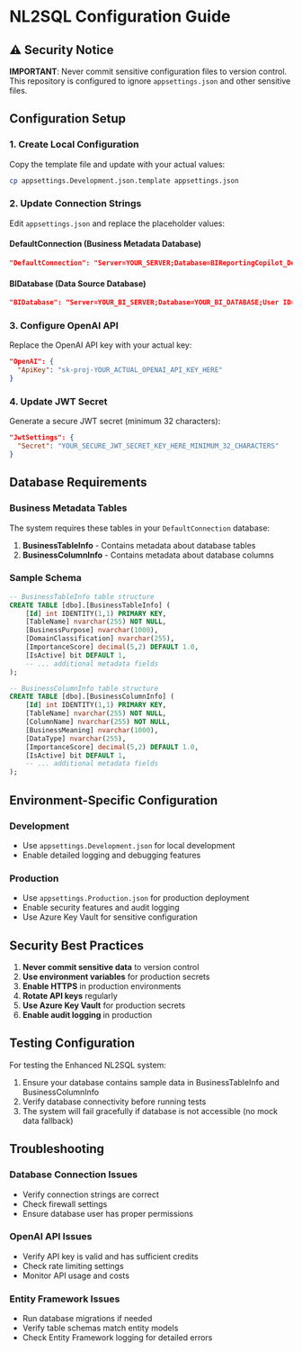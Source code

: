 # NL2SQL Configuration Guide

## ⚠️ Security Notice

**IMPORTANT**: Never commit sensitive configuration files to version control. This repository is configured to ignore `appsettings.json` and other sensitive files.

## Configuration Setup

### 1. Create Local Configuration

Copy the template file and update with your actual values:

```bash
cp appsettings.Development.json.template appsettings.json
```

### 2. Update Connection Strings

Edit `appsettings.json` and replace the placeholder values:

#### DefaultConnection (Business Metadata Database)
```json
"DefaultConnection": "Server=YOUR_SERVER;Database=BIReportingCopilot_Dev;User ID=YOUR_USER;Password=YOUR_PASSWORD;TrustServerCertificate=true"
```

#### BIDatabase (Data Source Database)
```json
"BIDatabase": "Server=YOUR_BI_SERVER;Database=YOUR_BI_DATABASE;User ID=YOUR_USER;Password=YOUR_PASSWORD;TrustServerCertificate=true"
```

### 3. Configure OpenAI API

Replace the OpenAI API key with your actual key:

```json
"OpenAI": {
  "ApiKey": "sk-proj-YOUR_ACTUAL_OPENAI_API_KEY_HERE"
}
```

### 4. Update JWT Secret

Generate a secure JWT secret (minimum 32 characters):

```json
"JwtSettings": {
  "Secret": "YOUR_SECURE_JWT_SECRET_KEY_HERE_MINIMUM_32_CHARACTERS"
}
```

## Database Requirements

### Business Metadata Tables

The system requires these tables in your `DefaultConnection` database:

1. **BusinessTableInfo** - Contains metadata about database tables
2. **BusinessColumnInfo** - Contains metadata about database columns

### Sample Schema

```sql
-- BusinessTableInfo table structure
CREATE TABLE [dbo].[BusinessTableInfo] (
    [Id] int IDENTITY(1,1) PRIMARY KEY,
    [TableName] nvarchar(255) NOT NULL,
    [BusinessPurpose] nvarchar(1000),
    [DomainClassification] nvarchar(255),
    [ImportanceScore] decimal(5,2) DEFAULT 1.0,
    [IsActive] bit DEFAULT 1,
    -- ... additional metadata fields
);

-- BusinessColumnInfo table structure  
CREATE TABLE [dbo].[BusinessColumnInfo] (
    [Id] int IDENTITY(1,1) PRIMARY KEY,
    [TableName] nvarchar(255) NOT NULL,
    [ColumnName] nvarchar(255) NOT NULL,
    [BusinessMeaning] nvarchar(1000),
    [DataType] nvarchar(255),
    [ImportanceScore] decimal(5,2) DEFAULT 1.0,
    [IsActive] bit DEFAULT 1,
    -- ... additional metadata fields
);
```

## Environment-Specific Configuration

### Development
- Use `appsettings.Development.json` for local development
- Enable detailed logging and debugging features

### Production
- Use `appsettings.Production.json` for production deployment
- Enable security features and audit logging
- Use Azure Key Vault for sensitive configuration

## Security Best Practices

1. **Never commit sensitive data** to version control
2. **Use environment variables** for production secrets
3. **Enable HTTPS** in production environments
4. **Rotate API keys** regularly
5. **Use Azure Key Vault** for production secrets
6. **Enable audit logging** in production

## Testing Configuration

For testing the Enhanced NL2SQL system:

1. Ensure your database contains sample data in BusinessTableInfo and BusinessColumnInfo
2. Verify database connectivity before running tests
3. The system will fail gracefully if database is not accessible (no mock data fallback)

## Troubleshooting

### Database Connection Issues
- Verify connection strings are correct
- Check firewall settings
- Ensure database user has proper permissions

### OpenAI API Issues
- Verify API key is valid and has sufficient credits
- Check rate limiting settings
- Monitor API usage and costs

### Entity Framework Issues
- Run database migrations if needed
- Verify table schemas match entity models
- Check Entity Framework logging for detailed errors
